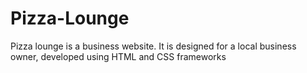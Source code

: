 # Pizza-Lounge
Pizza lounge is a business website. It is designed for a local business owner, developed using HTML and CSS frameworks
